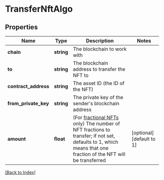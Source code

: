 # TransferNftAlgo

## Properties

Name | Type | Description | Notes
------------ | ------------- | ------------- | -------------
**chain** | **string** | The blockchain to work with |
**to** | **string** | The blockchain address to transfer the NFT to |
**contract_address** | **string** | The asset ID (the ID of the NFT) |
**from_private_key** | **string** | The private key of the sender's blockchain address |
**amount** | **float** | (For <a href="https://developer.algorand.org/docs/get-started/tokenization/nft/#fractional-nfts" target="_blank">fractional NFTs</a> only) The number of NFT fractions to transfer; if not set, defaults to 1, which means that one fraction of the NFT will be transferred | [optional] [default to 1]

[[Back to Index]](../index.md)
